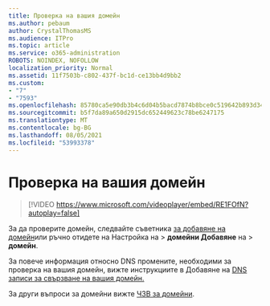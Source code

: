 ```yaml
---
title: Проверка на вашия домейн
ms.author: pebaum
author: CrystalThomasMS
ms.audience: ITPro
ms.topic: article
ms.service: o365-administration
ROBOTS: NOINDEX, NOFOLLOW
localization_priority: Normal
ms.assetid: 11f7503b-c802-437f-bc1d-ce13bb4d9bb2
ms.custom:
- "7"
- "7593"
ms.openlocfilehash: 85780ca5e90db3b4c6d04b5bacd7874b8bce0c519642b893d34bc873dc689c83
ms.sourcegitcommit: b5f7da89a650d2915dc652449623c78be6247175
ms.translationtype: MT
ms.contentlocale: bg-BG
ms.lasthandoff: 08/05/2021
ms.locfileid: "53993378"
---
```

# <a name="verify-your-domain"></a>Проверка на вашия домейн

> [!VIDEO https://www.microsoft.com/videoplayer/embed/RE1FOfN?autoplay=false]

За да проверите домейн, следвайте съветника [за добавяне на домейн](https://admin.microsoft.com/Adminportal#/Domains/Wizard)или ръчно отидете на Настройка на   >  **домейни Добавяне** на  >  **домейн**.

За повече информация относно DNS промените, необходими за проверка на вашия домейн, вижте инструкциите в Добавяне на [DNS записи за свързване на вашия домейн.](https://docs.microsoft.com/microsoft-365/admin/get-help-with-domains/create-dns-records-at-any-dns-hosting-provider)

За други въпроси за домейни вижте [ЧЗВ за домейни](https://docs.microsoft.com/microsoft-365/admin/setup/domains-faq).
